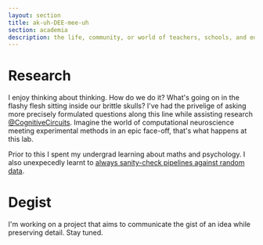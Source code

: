 ```yaml
---
layout: section
title: ak-uh-DEE-mee-uh
section: academia
description: the life, community, or world of teachers, schools, and education
---
```


# Research

I enjoy thinking about thinking. How do we do it? What's going on in the flashy flesh sitting inside our brittle skulls? I've had the privelige of asking more precisely formulated questions along this line while assisting research [@CognitiveCircuits](https://www.psy.ox.ac.uk/research/cognitive-circuits). Imagine the world of computational neuroscience meeting experimental methods in an epic face-off, that's what happens at this lab.

Prior to this I spent my undergrad learning about maths and psychology. I also unexpecedly learnt to [always sanity-check pipelines against random data](https://www.nature.com/articles/s41598-025-89257-w).


# Degist

I'm working on a project that aims to communicate the gist of an idea while preserving detail. Stay tuned.


